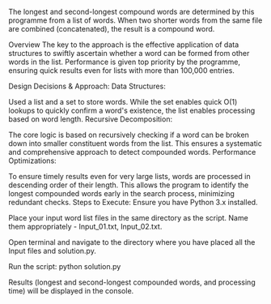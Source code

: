 The longest and second-longest compound words are determined by this programme from a list of words. When two shorter words from the same file are combined (concatenated), the result is a compound word.

Overview
The key to the approach is the effective application of data structures to swiftly ascertain whether a word can be formed from other words in the list. Performance is given top priority by the programme, ensuring quick results even for lists with more than 100,000 entries.

Design Decisions & Approach:
Data Structures:

Used a list and a set to store words. While the set enables quick O(1) lookups to quickly confirm a word's existence, the list enables processing based on word length.
Recursive Decomposition:

The core logic is based on recursively checking if a word can be broken down into smaller constituent words from the list. This ensures a systematic and comprehensive approach to detect compounded words.
Performance Optimizations:

To ensure timely results even for very large lists, words are processed in descending order of their length. This allows the program to identify the longest compounded words early in the search process, minimizing redundant checks.
Steps to Execute:
Ensure you have Python 3.x installed.

Place your input word list files in the same directory as the script. Name them appropriately - Input_01.txt, Input_02.txt.

Open terminal and navigate to the directory where you have placed all the Input files and solution.py.

Run the script: python solution.py

Results (longest and second-longest compounded words, and processing time) will be displayed in the console.

